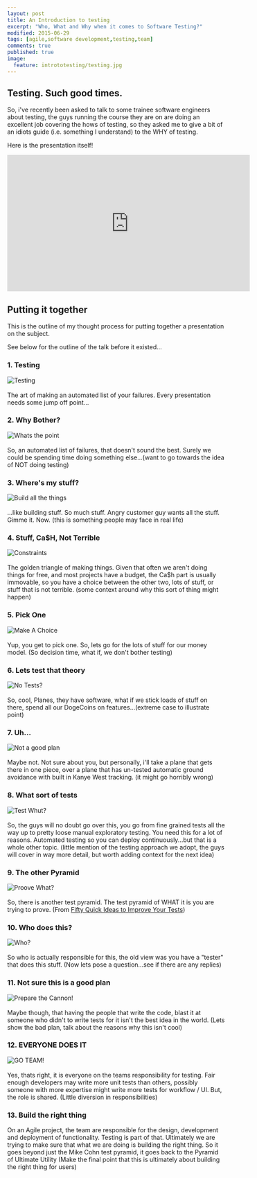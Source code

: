 ```yaml
---
layout: post
title: An Introduction to testing
excerpt: "Who, What and Why when it comes to Software Testing?"
modified: 2015-06-29
tags: [agile,software development,testing,team]
comments: true
published: true
image:
  feature: intrototesting/testing.jpg
---
```


## Testing. Such good times.
So, i've recently been asked to talk to some trainee software engineers about testing, the guys running the course they are on are doing an excellent job covering the hows of testing, so they asked me to give a bit of an idiots guide (i.e. something I understand) to the WHY of testing.

Here is the presentation itself!

<iframe width="560" height="315" src="https://www.youtube.com/embed/ywBg_8ptz8g" frameborder="0" allowfullscreen></iframe>


## Putting it together
This is the outline of my thought process for putting together a presentation on the subject.

See below for the outline of the talk before it existed...

### 1. Testing
![Testing](../images/intrototesting/1-testing.jpg)
<br/>
<br/>
The art of making an automated list of your failures. Every presentation needs some jump off point...

### 2. Why Bother?
![Whats the point](../images/intrototesting/2-why.jpg)
<br/>
<br/>
So, an automated list of failures, that doesn't sound the best. Surely we could be spending time doing something else...(want to go towards the idea of NOT doing testing)

### 3. Where's my stuff?
![Build all the things](../images/intrototesting/3-stuff.jpg)
<br/>
<br/>
...like building stuff. So much stuff. Angry customer guy wants all the stuff. Gimme it. Now. (this is something people may face in real life)

### 4. Stuff, Ca$H, Not Terrible
![Constraints](../images/intrototesting/4-triangle.jpg)
<br/>
<br/>
The golden triangle of making things. Given that often we aren't doing things for free, and most projects have a budget, the Ca$h part is usually immovable, so you have a choice between the other two, lots of stuff, or stuff that is not terrible. (some context around why this sort of thing might happen)

### 5. Pick One
![Make A Choice](../images/intrototesting/5-pick.jpg)
<br/>
<br/>
Yup, you get to pick one. So, lets go for the lots of stuff for our money model. (So decision time, what if, we don't bother testing)

### 6. Lets test that theory
![No Tests?](../images/intrototesting/6-planes.jpg)
<br/>
<br/>
So, cool, Planes, they have software, what if we stick loads of stuff on there, spend all our DogeCoins on features...(extreme case to illustrate point)

### 7. Uh...
![Not a good plan](../images/intrototesting/7-no-tests.jpg)
<br/>
<br/>
Maybe not. Not sure about you, but personally, i'll take a plane that gets there in one piece, over a plane that has un-tested automatic ground avoidance with built in Kanye West tracking. (it might go horribly wrong)

### 8. What sort of tests
![Test Whut?](../images/intrototesting/8-test-pyramid.jpg)
<br/>
<br/>
So, the guys will no doubt go over this, you go from fine grained tests all the way up to pretty loose manual exploratory testing. You need this for a lot of reasons. Automated testing so you can deploy continuously...but that is a whole other topic. (little mention of the testing approach we adopt, the guys will cover in way more detail, but worth adding context for the next idea)

### 9. The other Pyramid
![Proove What?](../images/intrototesting/9-pyramid-2.jpg)
<br/>
<br/>
So, there is another test pyramid. The test pyramid of WHAT it is you are trying to prove. (From [Fifty Quick Ideas to Improve Your Tests](https://leanpub.com/50quickideas-tests))

### 10. Who does this?
![Who?](../images/intrototesting/10-who-writes.jpg)
<br/>
<br/>
So who is actually responsible for this, the old view was you have a "tester" that does this stuff. (Now lets pose a question...see if there are any replies)

### 11. Not sure this is a good plan
![Prepare the Cannon!](../images/intrototesting/11-cannon.jpg)
<br/>
<br/>
Maybe though, that having the people that write the code, blast it at someone who didn't to write tests for it isn't the best idea in the world. (Lets show the bad plan, talk about the reasons why this isn't cool)

### 12. EVERYONE DOES IT
![GO TEAM!](../images/intrototesting/12-everyone.jpg)
<br/>
<br/>
Yes, thats right, it is everyone on the teams responsibility for testing. Fair enough developers may write more unit tests than others, possibly someone with more expertise might write more tests for workflow / UI. But, the role is shared. (Little diversion in responsibilities)

### 13. Build the right thing
On an Agile project, the team are responsible for the design, development and deployment of functionality. Testing is part of that. Ultimately we are trying to make sure that what we are doing is building the right thing. So it goes beyond just the Mike Cohn test pyramid, it goes back to the Pyramid of Ultimate Utility (Make the final point that this is ultimately about building the right thing for users)